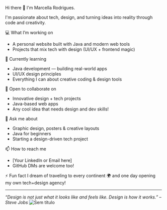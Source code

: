 
Hi there 👋 I'm Marcella Rodrigues.

I'm passionate about tech, design, and turning ideas into reality through code and creativity.

 💻 What I’m working on
- A personal website built with Java and modern web tools
- Projects that mix tech with design (UI/UX + frontend magic)

 🌱 Currently learning
- Java development — building real-world apps
- UI/UX design principles
- Everything I can about creative coding & design tools

 🤝 Open to collaborate on
- Innovative design + tech projects
- Java-based web apps
- Any cool idea that needs design and dev skills!

 💬 Ask me about
- Graphic design, posters & creative layouts
- Java for beginners
- Starting a design-driven tech project

 📫 How to reach me
- [Your LinkedIn or Email here]
- GitHub DMs are welcome too!

 ⚡ Fun fact
I dream of traveling to every continent 🌍 and one day opening my own tech+design agency!

---

_“Design is not just what it looks like and feels like. Design is how it works.” – Steve Jobs_
![Sem título](https://github.com/user-attachments/assets/718534c6-3ca9-4168-9229-736046a657c4)
